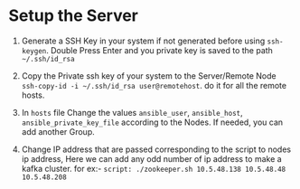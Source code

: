 # Setup the Server

1. Generate a SSH Key in your system if not generated before using
    `ssh-keygen`. Double Press Enter and you private key is saved to the path `~/.ssh/id_rsa`

2. Copy the Private ssh key of your system to the Server/Remote Node
    `ssh-copy-id -i ~/.ssh/id_rsa user@remotehost`. do it for all the remote hosts.

3. In `hosts` file Change the values `ansible_user`, `ansible_host`, `ansible_private_key_file` according to the Nodes. If needed, you can add another Group.

4. Change IP address that are passed corresponding to the script to nodes ip address, Here we can add any odd number of ip address to make a kafka cluster.
 for ex:- ```script: ./zookeeper.sh 10.5.48.138 10.5.48.48 10.5.48.208```
